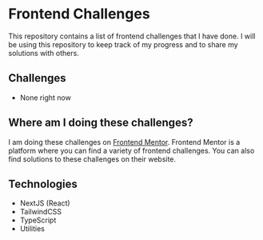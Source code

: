 # Frontend Challenges

This repository contains a list of frontend challenges that I have done. I will be using this repository to keep track of my progress and to share my solutions with others.

## Challenges

- None right now

## Where am I doing these challenges?

I am doing these challenges on [Frontend Mentor](https://www.frontendmentor.io/). Frontend Mentor is a platform where you can find a variety of frontend challenges. You can also find solutions to these challenges on their website.

## Technologies

- NextJS (React)
- TailwindCSS
- TypeScript
- Utilities
